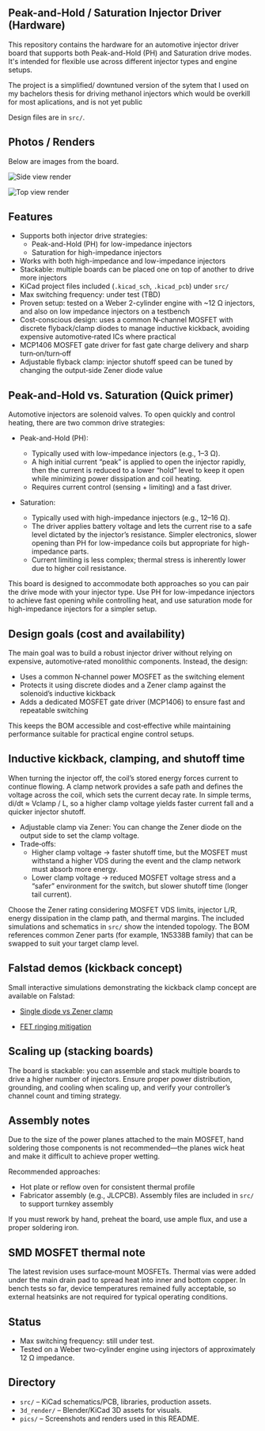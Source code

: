 ## Peak-and-Hold / Saturation Injector Driver (Hardware)

This repository contains the hardware for an automotive injector driver board that supports both Peak-and-Hold (PH) and Saturation drive modes. It's intended for flexible use across different injector types and engine setups.

The project is a simplified/ downtuned version of the sytem that I used on my bachelors thesis for driving methanol injectors which would be overkill for most aplications, and is not yet public

Design files are in `src/`.

## Photos / Renders

Below are images from the board.

![Side view render](./pics/render4k_sidehigh.png)

![Top view render](./pics/render4k_top.png)

## Features

- Supports both injector drive strategies:
	- Peak-and-Hold (PH) for low-impedance injectors
	- Saturation for high-impedance injectors
- Works with both high-impedance and low-impedance injectors
- Stackable: multiple boards can be placed one on top of another to drive more injectors
- KiCad project files included (`.kicad_sch`, `.kicad_pcb`) under `src/`
- Max switching frequency: under test (TBD)
- Proven setup: tested on a Weber 2-cylinder engine with ~12 Ω injectors, and also on low impedance injectors on a testbench
- Cost-conscious design: uses a common N‑channel MOSFET with discrete flyback/clamp diodes to manage inductive kickback, avoiding expensive automotive‑rated ICs where practical
- MCP1406 MOSFET gate driver for fast gate charge delivery and sharp turn‑on/turn‑off
- Adjustable flyback clamp: injector shutoff speed can be tuned by changing the output‑side Zener diode value

## Peak-and-Hold vs. Saturation (Quick primer)

Automotive injectors are solenoid valves. To open quickly and control heating, there are two common drive strategies:

- Peak-and-Hold (PH):
	- Typically used with low-impedance injectors (e.g., 1–3 Ω).
	- A high initial current “peak” is applied to open the injector rapidly, then the current is reduced to a lower “hold” level to keep it open while minimizing power dissipation and coil heating.
	- Requires current control (sensing + limiting) and a fast driver.

- Saturation:
	- Typically used with high-impedance injectors (e.g., 12–16 Ω).
	- The driver applies battery voltage and lets the current rise to a safe level dictated by the injector’s resistance. Simpler electronics, slower opening than PH for low-impedance coils but appropriate for high-impedance parts.
	- Current limiting is less complex; thermal stress is inherently lower due to higher coil resistance.

This board is designed to accommodate both approaches so you can pair the drive mode with your injector type. Use PH for low-impedance injectors to achieve fast opening while controlling heat, and use saturation mode for high-impedance injectors for a simpler setup.

## Design goals (cost and availability)

The main goal was to build a robust injector driver without relying on expensive, automotive‑rated monolithic components. Instead, the design:

- Uses a common N‑channel power MOSFET as the switching element
- Protects it using discrete diodes and a Zener clamp against the solenoid’s inductive kickback
- Adds a dedicated MOSFET gate driver (MCP1406) to ensure fast and repeatable switching

This keeps the BOM accessible and cost‑effective while maintaining performance suitable for practical engine control setups.

## Inductive kickback, clamping, and shutoff time

When turning the injector off, the coil’s stored energy forces current to continue flowing. A clamp network provides a safe path and defines the voltage across the coil, which sets the current decay rate. In simple terms, di/dt ≈ Vclamp / L, so a higher clamp voltage yields faster current fall and a quicker injector shutoff.

- Adjustable clamp via Zener: You can change the Zener diode on the output side to set the clamp voltage.
- Trade‑offs:
	- Higher clamp voltage → faster shutoff time, but the MOSFET must withstand a higher VDS during the event and the clamp network must absorb more energy.
	- Lower clamp voltage → reduced MOSFET voltage stress and a “safer” environment for the switch, but slower shutoff time (longer tail current).

Choose the Zener rating considering MOSFET VDS limits, injector L/R, energy dissipation in the clamp path, and thermal margins. The included simulations and schematics in `src/` show the intended topology. The BOM references common Zener parts (for example, 1N5338B family) that can be swapped to suit your target clamp level.

## Falstad demos (kickback concept)

Small interactive simulations demonstrating the kickback clamp concept are available on Falstad:

- [Single diode vs Zener clamp](https://www.falstad.com/circuit/circuitjs.html?ctz=CQAgjCAMB0l3BWK0BsB2AnADgEwI5gMw6SFZYQAsOISlhtApgLRhgBQANiMeGDb140YkCMwzQ0bBCkKEMOQmkUJCLElHYATPjQwpdISlhA0tjAGYBDAK6cALu0KUQFgO5aATgHsADgB0ARxgsSAMIMEkwegQcCgUKeBwWNChTWHhMrMgsFw0OAC9DZl42ARoady8-IJCw9jceGjLDFsgGw31W-k1G3mZjYsH2xpaBkzHeEcNSnuH2ADcQZhQXQZWXEuE0ykhwbb2YBHYAc2XVoxMNkAvDjuut8835xofB-vmAZyaZit20iDWTifRinH44f5CchpdqeH6CGjjAE4dhw+jlIwfEx7fhg9Gmf74uLYzTffEtIn-HGuKzA0F9QgGJH4pHTORMwSM5bzM7sy48Lm3TRLPnvLmPQ5GHEHZDHRrknoIHptbS0HoXJXNAxmSy2BxcTHNOYI0zIUS0aCUagYMCxFAIfDkDAIFhgDC9Q3ckyar0en0tH23Dr+gw+1nsbw8U17XYYd3-SIGPYCHgR0wVHaQOOmHGocCmnACdhAA)

- [FET ringing mitigation](https://www.falstad.com/circuit/circuitjs.html?ctz=CQAgjCAMB0l3BWEDoBYEE4AcYFwMz5iqoBMqIZyl+yApgLRhgBQAbuBqSIQGyfdSkLJWq9I4bhOnQELAGYhSWEUJH5eq4T25hZUWKRYAnAUu3KtIiRlSQWAYyUrwAdn6XJIimEbMQTKSw2LjMkBiuWBjRrgZwEDCsADY8ml6p3tZxEAww8HAYkORwJFh2GGDYUiwAJpSoIszcpSC8FNw1dPIAhgCuSQAuLABe9SJM-C0NSiCdPf0DDMN0AHZ0xiwA7s5WO2789tueanvFUCwA5mZ81whS51ca6kIZPHdQ59tPSuSv+C+HPZgZSvYHWLagkEtMGfMbgYFwmGA74Mf5w1HVbYtDHosAHCFTbzTNrnDikVzcEnk7gTD4SOySOkGORXamtdoUkBYaSwtm0vlowEC7gowUmV4477TCTAiHfSoitJIlgAe3AtAo9PCGHMBiyulo+BY+FUIAAYgkPmB4AEIAAlOgAZwAlo6Bt0Vg46CwgA)

## Scaling up (stacking boards)

The board is stackable: you can assemble and stack multiple boards to drive a higher number of injectors. Ensure proper power distribution, grounding, and cooling when scaling up, and verify your controller’s channel count and timing strategy.

## Assembly notes

Due to the size of the power planes attached to the main MOSFET, hand soldering those components is not recommended—the planes wick heat and make it difficult to achieve proper wetting.

Recommended approaches:

- Hot plate or reflow oven for consistent thermal profile
- Fabricator assembly (e.g., JLCPCB). Assembly files are included in `src/` to support turnkey assembly

If you must rework by hand, preheat the board, use ample flux, and use a proper soldering iron.

## SMD MOSFET thermal note

The latest revision uses surface‑mount MOSFETs. Thermal vias were added under the main drain pad to spread heat into inner and bottom copper. In bench tests so far, device temperatures remained fully acceptable, so external heatsinks are not required for typical operating conditions.

## Status

- Max switching frequency: still under test.
- Tested on a Weber two-cylinder engine using injectors of approximately 12 Ω impedance.

## Directory

- `src/` – KiCad schematics/PCB, libraries, production assets.
- `3d_render/` – Blender/KiCad 3D assets for visuals.
- `pics/` – Screenshots and renders used in this README.
